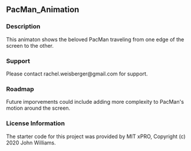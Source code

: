 ## PacMan_Animation

### Description

<p> This animaton shows the beloved PacMan traveling from one edge of the screen to the other. </p>

### Support

<p> Please contact rachel.weisberger@gmail.com for support. </p>

### Roadmap

<p> Future imporvements could include adding more complexity to PacMan's motion around the screen. </p>

### License Information

<p> The starter code for this project was provided by MIT xPRO, Copyright (c) 2020 John Williams. </p>
